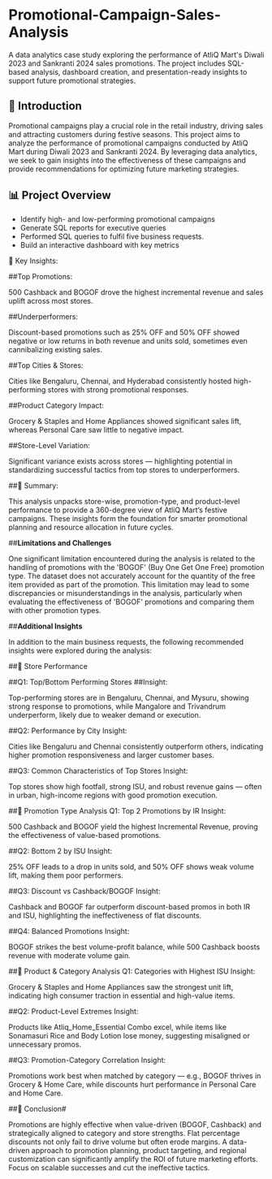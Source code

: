 # Promotional-Campaign-Sales-Analysis
A data analytics case study exploring the performance of AtliQ Mart's Diwali 2023 and Sankranti 2024 sales promotions. The project includes SQL-based analysis, dashboard creation, and presentation-ready insights to support future promotional strategies.

## 📌 Introduction
Promotional campaigns play a crucial role in the retail industry, driving sales and attracting customers during festive seasons. This project aims to analyze the performance of promotional campaigns conducted by AtliQ Mart during Diwali 2023 and Sankranti 2024. By leveraging data analytics, we seek to gain insights into the effectiveness of these campaigns and provide recommendations for optimizing future marketing strategies.

## 📊 Project Overview
- Identify high- and low-performing promotional campaigns
- Generate SQL reports for executive queries
- Performed SQL queries to fulfil five business requests.
- Build an interactive dashboard with key metrics


🔑 Key Insights:

##Top Promotions:

500 Cashback and BOGOF drove the highest incremental revenue and sales uplift across most stores.

##Underperformers:

Discount-based promotions such as 25% OFF and 50% OFF showed negative or low returns in both revenue and units sold, sometimes even cannibalizing existing sales.

##Top Cities & Stores:

Cities like Bengaluru, Chennai, and Hyderabad consistently hosted high-performing stores with strong promotional responses.

##Product Category Impact:

Grocery & Staples and Home Appliances showed significant sales lift, whereas Personal Care saw little to negative impact.

##Store-Level Variation:

Significant variance exists across stores — highlighting potential in standardizing successful tactics from top stores to underperformers.

##📝 Summary:

This analysis unpacks store-wise, promotion-type, and product-level performance to provide a 360-degree view of AtliQ Mart’s festive campaigns. These insights form the foundation for smarter promotional planning and resource allocation in future cycles.


##**Limitations and Challenges**

One significant limitation encountered during the analysis is related to the handling of promotions with the 'BOGOF' (Buy One Get One Free) promotion type. The dataset does not accurately account for the quantity of the free item provided as part of the promotion. This limitation may lead to some discrepancies or misunderstandings in the analysis, particularly when evaluating the effectiveness of 'BOGOF' promotions and comparing them with other promotion types.

##**Additional Insights**

In addition to the main business requests, the following recommended insights were explored during the analysis:

##🏬 Store Performance

##Q1: Top/Bottom Performing Stores
##Insight:

Top-performing stores are in Bengaluru, Chennai, and Mysuru, showing strong response to promotions, while Mangalore and Trivandrum underperform, likely due to weaker demand or execution.

##Q2: Performance by City
Insight:

Cities like Bengaluru and Chennai consistently outperform others, indicating higher promotion responsiveness and larger customer bases.

##Q3: Common Characteristics of Top Stores
Insight:

Top stores show high footfall, strong ISU, and robust revenue gains — often in urban, high-income regions with good promotion execution.

##💸 Promotion Type Analysis
Q1: Top 2 Promotions by IR
Insight:

500 Cashback and BOGOF yield the highest Incremental Revenue, proving the effectiveness of value-based promotions.

##Q2: Bottom 2 by ISU
Insight:

25% OFF leads to a drop in units sold, and 50% OFF shows weak volume lift, making them poor performers.

##Q3: Discount vs Cashback/BOGOF
Insight:

Cashback and BOGOF far outperform discount-based promos in both IR and ISU, highlighting the ineffectiveness of flat discounts.

##Q4: Balanced Promotions
Insight:

BOGOF strikes the best volume-profit balance, while 500 Cashback boosts revenue with moderate volume gain.

##🧺 Product & Category Analysis
Q1: Categories with Highest ISU
Insight:

Grocery & Staples and Home Appliances saw the strongest unit lift, indicating high consumer traction in essential and high-value items.

##Q2: Product-Level Extremes
Insight:

Products like Atliq_Home_Essential Combo excel, while items like Sonamasuri Rice and Body Lotion lose money, suggesting misaligned or unnecessary promos.

##Q3: Promotion-Category Correlation
Insight:

Promotions work best when matched by category — e.g., BOGOF thrives in Grocery & Home Care, while discounts hurt performance in Personal Care and Home Care.

##🧾 Conclusion#

Promotions are highly effective when value-driven (BOGOF, Cashback) and strategically aligned to category and store strengths. Flat percentage discounts not only fail to drive volume but often erode margins. A data-driven approach to promotion planning, product targeting, and regional customization can significantly amplify the ROI of future marketing efforts. Focus on scalable successes and cut the ineffective tactics.

